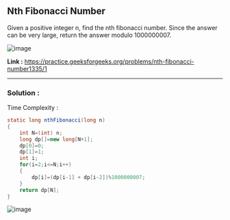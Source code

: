## Nth Fibonacci Number
Given a positive integer n, find the nth fibonacci number. Since the answer can be very large, return the answer modulo 1000000007.

![image](https://user-images.githubusercontent.com/23376002/166139896-3e12388b-b125-4aed-b1df-d9a6f0462372.png)


**Link :** https://practice.geeksforgeeks.org/problems/nth-fibonacci-number1335/1


------------------------------------------------------------------------------------------------------------------------------------------------------


### Solution :

Time Complexity :


```java
static long nthFibonacci(long n)
{
    int N=(int) n;
    long dp[]=new long[N+1];
    dp[0]=0;
    dp[1]=1;
    int i;
    for(i=2;i<=N;i++)
    {
        dp[i]=(dp[i-1] + dp[i-2])%1000000007;
    }
    return dp[N];
}
```

![image](https://user-images.githubusercontent.com/23376002/166143660-2cc955a6-b5f9-4682-a15f-84c031bd8338.png)




